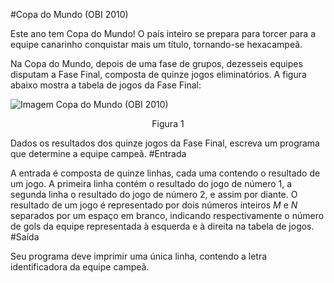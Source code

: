 #Copa do Mundo (OBI 2010)

Este ano tem Copa do Mundo! O país inteiro se prepara para torcer para a equipe canarinho conquistar mais um título, tornando-se hexacampeã.

Na Copa do Mundo, depois de uma fase de grupos, dezesseis equipes disputam a Fase Final, composta de quinze jogos eliminatórios. A figura abaixo mostra a tabela de jogos da Fase Final:

<img src="https://api.neps.academy/image/1358.png" title="Imagem Copa do Mundo (OBI 2010)">
<p align="center">Figura 1</p>

Dados os resultados dos quinze jogos da Fase Final, escreva um programa que determine a equipe campeã.
#Entrada

A entrada é composta de quinze linhas, cada uma contendo o resultado de um jogo. A primeira linha contém o resultado do jogo de número 1, a segunda linha o resultado do jogo de número 2, e assim por diante. O resultado de um jogo é representado por dois números inteiros *M* e *N* separados por um espaço em branco, indicando respectivamente o número de gols da equipe representada à esquerda e à direita na tabela de jogos.
#Saída

Seu programa deve imprimir uma única linha, contendo a letra identificadora da equipe campeã.